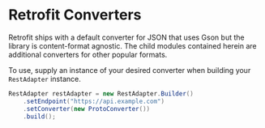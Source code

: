 Retrofit Converters
===================

Retrofit ships with a default converter for JSON that uses Gson but the library is content-format
agnostic. The child modules contained herein are additional converters for other popular formats.

To use, supply an instance of your desired converter when building your `RestAdapter` instance.

```java
RestAdapter restAdapter = new RestAdapter.Builder()
    .setEndpoint("https://api.example.com")
    .setConverter(new ProtoConverter())
    .build();
```
